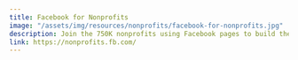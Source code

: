 ```yaml
---
title: Facebook for Nonprofits
image: "/assets/img/resources/nonprofits/facebook-for-nonprofits.jpg"
description: Join the 750K nonprofits using Facebook pages to build their communities. Raise awareness, activate supporters and raise funds using Facbeook.
link: https://nonprofits.fb.com/
---
```

